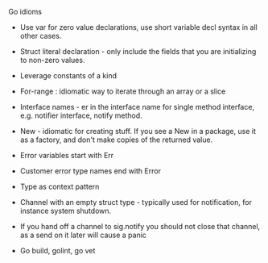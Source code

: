 Go idioms

* Use var for zero value declarations, use short variable decl syntax in all
other cases.
* Struct literal declaration - only include the fields that you are initializing to
non-zero values.
* Leverage constants of a kind
* For-range : idiomatic way to iterate through an array or a slice
* Interface names - er in the interface name for single method interface, e.g.
notifier interface, notify method.
* New - idiomatic for creating stuff. If you see a New in a package, use it
as a factory, and don't make copies of the returned value.
* Error variables start with Err
* Customer error type names end with Error
* Type as context pattern
* Channel with an empty struct type - typically used for notification, for
instance system shutdown.
* If you hand off a channel to sig.notify you should not close that channel, as a
send on it later will cause a panic




* Go build, golint, go vet
